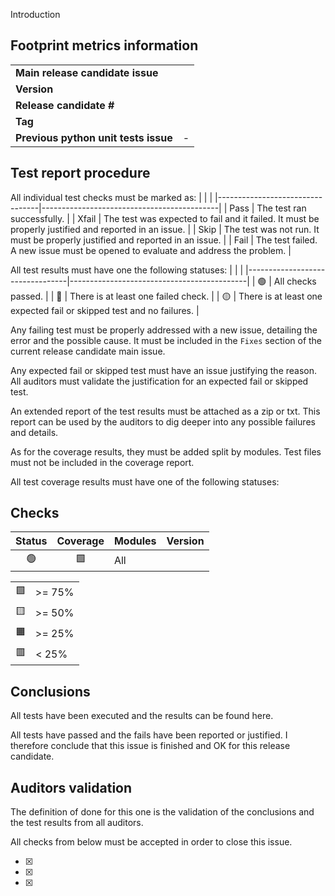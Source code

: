 Introduction

## Footprint metrics information
|                                      |                                            |
|--------------------------------------|--------------------------------------------|
| **Main release candidate issue**     |                                         |
| **Version**                          |                                            |
| **Release candidate #**              |                                            |
| **Tag**                              |                                        |
| **Previous python unit tests issue** |            -                                |

## Test report procedure
All individual test checks must be marked as:
|                                  |                                            |
|---------------------------------|--------------------------------------------|
| Pass | The test ran successfully. |
| Xfail | The test was expected to fail and it failed. It must be properly justified and reported in an issue.  |
| Skip | The test was not run. It must be properly justified and reported in an issue.  |
| Fail | The test failed. A new issue must be opened to evaluate and address the problem. |

All test results must have one the following statuses: 
|                                  |                                            |
|---------------------------------|--------------------------------------------|
| :green_circle:  | All checks passed. |
| :red_circle:  | There is at least one failed check. |
| :yellow_circle:  | There is at least one expected fail or skipped test and no failures. |

Any failing test must be properly addressed with a new issue, detailing the error and the possible cause. It must be included in the `Fixes` section of the current release candidate main issue.

Any expected fail or skipped test must have an issue justifying the reason. All auditors must validate the justification for an expected fail or skipped test.

An extended report of the test results must be attached as a zip or txt. This report can be used by the auditors to dig deeper into any possible failures and details.

As for the coverage results, they must be added split by modules. Test files must not be included in the coverage report.

All test coverage results must have one of the following statuses: 

## Checks
Status | Coverage | Modules | Version |
| :--: | :--: | -- | :--: | 
| :green_circle:  | :green_square:  | All |  |  |  |

|                 |        |
|-----------------|--------|
| :green_square:  | >= 75% |
| :yellow_square: | >= 50% |
| :orange_square: | >= 25% |
| :red_square:    | < 25%  |


## Conclusions

All tests have been executed and the results can be found here.
<!--
|                |             |                     |                |
|----------------|-------------|---------------------|----------------|
| **Status**     | **Test**    | **Failure type**    | **Notes**      |
|                |             |                     |                |
-->

All tests have passed and the fails have been reported or justified. I therefore conclude that this issue is finished and OK for this release candidate.


## Auditors validation
The definition of done for this one is the validation of the conclusions and the test results from all auditors.

All checks from below must be accepted in order to close this issue.

- [x] 
- [x]  
- [x] 



